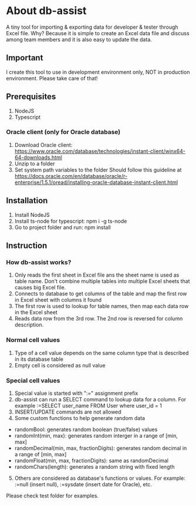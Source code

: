 # About db-assist
A tiny tool for importing & exporting data for developer & tester through Excel file. Why? Because it is simple to create an Excel data file and discuss among team members and it is also easy to update the data.

## Important
I create this tool to use in development environment only, NOT in production environment. Please take care of that!

## Prerequisites
1. NodeJS
2. Typescript

### Oracle client (only for Oracle database)
1. Download Oracle client: https://www.oracle.com/database/technologies/instant-client/winx64-64-downloads.html
2. Unzip to a folder
3. Set system path variables to the folder
Should follow this guideline at https://docs.oracle.com/en/database/oracle/r-enterprise/1.5.1/oread/installing-oracle-database-instant-client.html

## Installation
1. Install NodeJS
2. Install ts-node for typescript: npm i -g ts-node
3. Go to project folder and run: npm install

## Instruction

### How db-assist works?
1. Only reads the first sheet in Excel file ans the sheet name is used as table name. Don't combine multiple tables into multiple Excel sheets that causes big Excel file.
2. Connects to database to get columns of the table and map the first row in Excel sheet with columns it found
3. The first row is used to lookup for table names, then map each data row in the Excel sheet
4. Reads data row from the 3rd row. The 2nd row is reversed for column description.

### Normal cell values
1. Type of a cell value depends on the same column type that is described in its database table
2. Empty cell is considered as null value

### Special cell values
1. Special value is started with ":=" assignment prefix
2. db-assist can run a SELECT command to lookup data for a column. For example :=SELECT user_name FROM User where user_id = 1
3. INSERT/UPDATE commands are not allowed
4. Some custom functions to help generate random data
  - randomBool: generates random boolean (true/false) values
  - randomInt(min, max): generates random interger in a range of [min, max]
  - randomDecimal(min, max, fractionDigits): generates random decimal in a range of [min, max]
  - randomFloat(min, max, fractionDigits): same as randomDecimal
  - randomChars(length): generates a random string with fixed length
5. Others are considered as database's functions or values. For example: :=null (insert null), :=sysdate (insert date for Oracle), etc.

Please check test folder for examples.